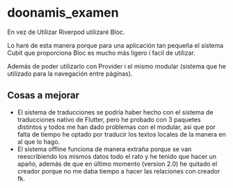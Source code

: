 # doonamis_examen

En vez de Utilizar Riverpod utilizaré Bloc.

Lo haré de esta manera porque para una aplicación tan pequeña el sistema Cubit que proporciona Bloc es mucho más ligero i facil de utilizar.

Además de poder utilizarlo con Provider i el mismo modular (sistema que he utilizado para la navegación entre páginas).


## Cosas a mejorar

- El sistema de traducciones se podría haber hecho con el sistema de traducciones nativo de Flutter, pero he probado con 3 paquetes distintos y todos me han dado problemas con el modular, asi que por falta de tiempo he optado por traducir los textos locales de la manera en al que lo hago.
- El sistema offline funciona de manera extraña porque se van reescribiendo los mismos datos todo el rato y he tenido que hacer un apaño, además de que en último momento (version 2.0) he quitado el creador porque no me daba tiempo a hacer las relaciones con creador fk.

